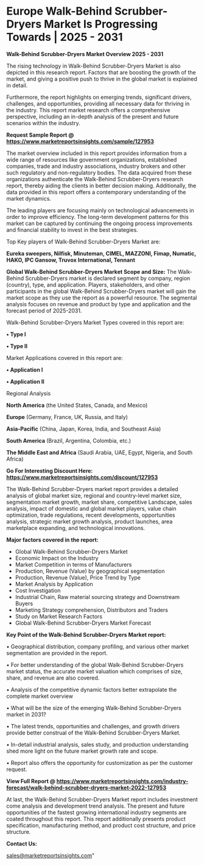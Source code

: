  # Europe Walk-Behind Scrubber-Dryers Market Is Progressing Towards | 2025 - 2031

<Strong> Walk-Behind Scrubber-Dryers Market Overview 2025 - 2031</strong>

The rising technology in Walk-Behind Scrubber-Dryers Market is also depicted in this research report. Factors that are boosting the growth of the market, and giving a positive push to thrive in the global market is explained in detail.

Furthermore, the report highlights on emerging trends, significant drivers, challenges, and opportunities, providing all necessary data for thriving in the industry. This report market research offers a comprehensive perspective, including an in-depth analysis of the present and future scenarios within the industry.

<strong>Request Sample Report @ <a href=https://www.marketreportsinsights.com/sample/127953>https://www.marketreportsinsights.com/sample/127953</a></strong>

The market overview included in this report provides information from a wide range of resources like government organizations, established companies, trade and industry associations, industry brokers and other such regulatory and non-regulatory bodies. The data acquired from these organizations authenticate the Walk-Behind Scrubber-Dryers research report, thereby aiding the clients in better decision making. Additionally, the data provided in this report offers a contemporary understanding of the market dynamics.

The leading players are focusing mainly on technological advancements in order to improve efficiency. The long-term development patterns for this market can be captured by continuing the ongoing process improvements and financial stability to invest in the best strategies.

Top Key players of Walk-Behind Scrubber-Dryers Market are:

<strong>Eureka sweepers, Nilfisk, Minuteman, CIMEL, MAZZONI, Fimap, Numatic, HAKO, IPC Gansow, Truvox International, Tennant</strong>

<strong><b>Global Walk-Behind Scrubber-Dryers Market Scope and Size:</b></strong>
The Walk-Behind Scrubber-Dryers market is declared segment by company, region (country), type, and application. Players, stakeholders, and other participants in the global Walk-Behind Scrubber-Dryers market will gain the market scope as they use the report as a powerful resource. The segmental analysis focuses on revenue and product by type and application and the forecast period of 2025-2031.

Walk-Behind Scrubber-Dryers Market Types covered in this report are:

<strong>• Type I

• Type II</strong>

Market Applications covered in this report are:

<strong>• Application I

• Application II</strong> 

Regional Analysis

<strong>North America</strong> (the United States, Canada, and Mexico)

<strong>Europe</strong> (Germany, France, UK, Russia, and Italy)

<strong>Asia-Pacific</strong> (China, Japan, Korea, India, and Southeast Asia)

<strong>South America</strong> (Brazil, Argentina, Colombia, etc.)

<strong>The Middle East and Africa</strong> (Saudi Arabia, UAE, Egypt, Nigeria, and South Africa)

<strong>Go For Interesting Discount Here: <a href=https://www.marketreportsinsights.com/discount/127953>https://www.marketreportsinsights.com/discount/127953</a></strong>

The Walk-Behind Scrubber-Dryers market report provides a detailed analysis of global market size, regional and country-level market size, segmentation market growth, market share, competitive Landscape, sales analysis, impact of domestic and global market players, value chain optimization, trade regulations, recent developments, opportunities analysis, strategic market growth analysis, product launches, area marketplace expanding, and technological innovations.

<strong><b>Major factors covered in the report:</b></strong>
<ul>
  <li>Global Walk-Behind Scrubber-Dryers Market </li>
  <li>Economic Impact on the Industry</li>
  <li>Market Competition in terms of Manufacturers</li>
  <li>Production, Revenue (Value) by geographical segmentation</li>
  <li>Production, Revenue (Value), Price Trend by Type</li>
  <li>Market Analysis by Application</li>
  <li>Cost Investigation</li>
  <li>Industrial Chain, Raw material sourcing strategy and Downstream Buyers</li>
  <li>Marketing Strategy comprehension, Distributors and Traders</li>
  <li>Study on Market Research Factors</li>
  <li>Global Walk-Behind Scrubber-Dryers Market Forecast</li>
</ul>

<strong><b>Key Point of the Walk-Behind Scrubber-Dryers Market report:</b></strong>

• Geographical distribution, company profiling, and various other market segmentation are provided in the report.

• For better understanding of the global Walk-Behind Scrubber-Dryers market status, the accurate market valuation which comprises of size, share, and revenue are also covered.

• Analysis of the competitive dynamic factors better extrapolate the complete market overview

• What will be the size of the emerging Walk-Behind Scrubber-Dryers market in 2031?

• The latest trends, opportunities and challenges, and growth drivers provide better construal of the Walk-Behind Scrubber-Dryers Market.

• In-detail industrial analysis, sales study, and production understanding shed more light on the future market growth rate and scope.

• Report also offers the opportunity for customization as per the customer request.

<strong><b>View Full Report @ <a href=https://www.marketreportsinsights.com/industry-forecast/walk-behind-scrubber-dryers-market-2022-127953>https://www.marketreportsinsights.com/industry-forecast/walk-behind-scrubber-dryers-market-2022-127953</a></b></strong>


At last, the Walk-Behind Scrubber-Dryers Market report includes investment come analysis and development trend analysis. The present and future opportunities of the fastest growing international industry segments are coated throughout this report. This report additionally presents product specification, manufacturing method, and product cost structure, and price structure.

<strong>Contact Us:</strong>

sales@marketreportsinsights.com"
